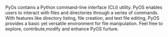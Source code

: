 PyOs contains a Python command-line interface (CLI) utility. PyOS enables users to interact with files and directories through a series of commands. With features like directory listing, file creation, and text file editing, PyOS provides a basic yet versatile environment for file manipulation. Feel free to explore, contribute,modify and enhance PyOS furture.
